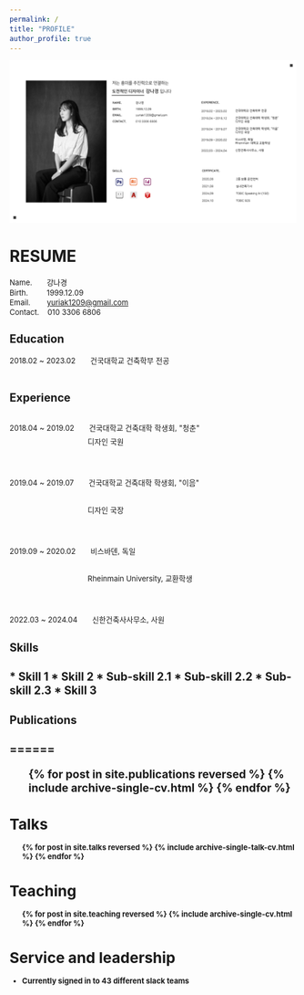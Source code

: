 ```yaml
---
permalink: /
title: "PROFILE"
author_profile: true
---
```


<img src='/images/2.png'>

<h1>RESUME</h1>

  
<font size="2">Name.&nbsp;&nbsp;&nbsp;&nbsp;&nbsp;&nbsp;&nbsp;강나경  
Birth.&nbsp;&nbsp;&nbsp;&nbsp;&nbsp;&nbsp;&nbsp;&nbsp;&nbsp;1999.12.09  
Email.&nbsp;&nbsp;&nbsp;&nbsp;&nbsp;&nbsp;&nbsp;&nbsp;yuriak1209@gmail.com  
Contact.&nbsp;&nbsp;&nbsp;&nbsp;010 3306 6806<br>


<h2>Education</h2>

<font size="2">2018.02 ~ 2023.02&emsp;&emsp;건국대학교 건축학부 전공<br>
<br>

<h2>Experience<h2>

<font size="2"><p style="font-weight:normal;">2018.04 ~ 2019.02&emsp;&emsp;건국대학교 건축대학 학생회, "청춘"<br>
<font size="2">&emsp;&emsp;&emsp;&emsp;&emsp;&emsp;&emsp;&emsp;&nbsp;&nbsp;&emsp;&emsp;디자인 국원<br>  
<br>
<font size="2">2019.04 ~ 2019.07&emsp;&emsp;건국대학교 건축대학 학생회, "이음"<br>  
<font size="2">&emsp;&emsp;&emsp;&emsp;&emsp;&emsp;&emsp;&emsp;&nbsp;&emsp;&emsp;&nbsp;디자인 국장<br>  
<br>
<font size="2">2019.09 ~ 2020.02&emsp;&emsp;비스바덴, 독일<br>  
<font size="2">&emsp;&emsp;&emsp;&emsp;&emsp;&emsp;&emsp;&emsp;&emsp;&emsp;&nbsp;&nbsp;Rheinmain University, 교환학생<br>  
<br>
<font size="2">2022.03 ~ 2024.04&emsp;&emsp;신한건축사사무소, 사원<br>  
  
<h2>Skills<h2>
* Skill 1
* Skill 2
  * Sub-skill 2.1
  * Sub-skill 2.2
  * Sub-skill 2.3
* Skill 3

<h2>Publications<h2>
======
  <ul>{% for post in site.publications reversed %}
    {% include archive-single-cv.html %}
  {% endfor %}</ul>
  
Talks
======
  <ul>{% for post in site.talks reversed %}
    {% include archive-single-talk-cv.html  %}
  {% endfor %}</ul>
  
Teaching
======
  <ul>{% for post in site.teaching reversed %}
    {% include archive-single-cv.html %}
  {% endfor %}</ul>
  
Service and leadership
======
* Currently signed in to 43 different slack teams
